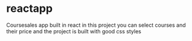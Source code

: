 # reactapp
Coursesales app built in react in this project you can select courses and their price and the project is built with good css styles
